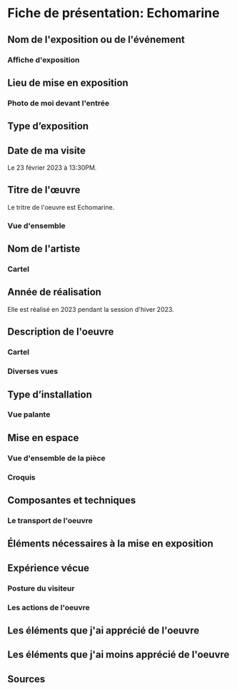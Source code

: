 # Fiche de présentation: Echomarine

## Nom de l'exposition ou de l'événement 

### Affiche d'exposition 

## Lieu de mise en exposition 

### Photo de moi devant l'entrée

## Type d’exposition 

## Date de ma visite

Le 23 février 2023 à 13:30PM.

## Titre de l'œuvre 

Le tritre de l'oeuvre est Echomarine.

### Vue d'ensemble

## Nom de l'artiste 

### Cartel

## Année de réalisation  

Elle est réalisé en 2023 pendant la session d'hiver 2023.

## Description de l'oeuvre

### Cartel

### Diverses vues

## Type d’installation

### Vue palante

## Mise en espace

### Vue d'ensemble de la pièce

### Croquis

## Composantes et techniques 

### Le transport de l'oeuvre

## Éléments nécessaires à la mise en exposition

## Expérience vécue

### Posture du visiteur

### Les actions de l'oeuvre

## Les éléments que j'ai apprécié de l'oeuvre

## Les éléments que j'ai moins apprécié de l'oeuvre

## Sources
